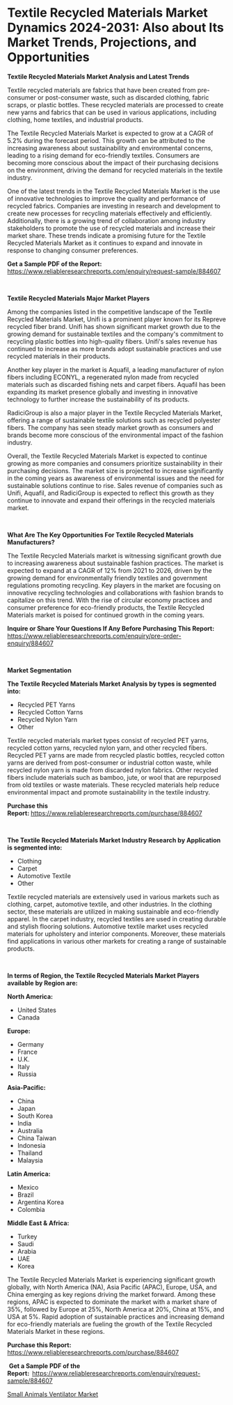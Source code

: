<p><h1>Textile Recycled Materials Market Dynamics 2024-2031: Also about Its Market Trends, Projections, and Opportunities</h1></p><p><strong>Textile Recycled Materials Market Analysis and Latest Trends</strong></p>
<p><p>Textile recycled materials are fabrics that have been created from pre-consumer or post-consumer waste, such as discarded clothing, fabric scraps, or plastic bottles. These recycled materials are processed to create new yarns and fabrics that can be used in various applications, including clothing, home textiles, and industrial products.</p><p>The Textile Recycled Materials Market is expected to grow at a CAGR of 5.2% during the forecast period. This growth can be attributed to the increasing awareness about sustainability and environmental concerns, leading to a rising demand for eco-friendly textiles. Consumers are becoming more conscious about the impact of their purchasing decisions on the environment, driving the demand for recycled materials in the textile industry.</p><p>One of the latest trends in the Textile Recycled Materials Market is the use of innovative technologies to improve the quality and performance of recycled fabrics. Companies are investing in research and development to create new processes for recycling materials effectively and efficiently. Additionally, there is a growing trend of collaboration among industry stakeholders to promote the use of recycled materials and increase their market share. These trends indicate a promising future for the Textile Recycled Materials Market as it continues to expand and innovate in response to changing consumer preferences.</p></p>
<p><strong>Get a Sample PDF of the Report:&nbsp;</strong> <a href="https://www.reliableresearchreports.com/enquiry/request-sample/884607">https://www.reliableresearchreports.com/enquiry/request-sample/884607</a></p>
<p>&nbsp;</p>
<p><strong>Textile Recycled Materials Major Market Players</strong></p>
<p><p>Among the companies listed in the competitive landscape of the Textile Recycled Materials Market, Unifi is a prominent player known for its Repreve recycled fiber brand. Unifi has shown significant market growth due to the growing demand for sustainable textiles and the company's commitment to recycling plastic bottles into high-quality fibers. Unifi's sales revenue has continued to increase as more brands adopt sustainable practices and use recycled materials in their products.</p><p>Another key player in the market is Aquafil, a leading manufacturer of nylon fibers including ECONYL, a regenerated nylon made from recycled materials such as discarded fishing nets and carpet fibers. Aquafil has been expanding its market presence globally and investing in innovative technology to further increase the sustainability of its products.</p><p>RadiciGroup is also a major player in the Textile Recycled Materials Market, offering a range of sustainable textile solutions such as recycled polyester fibers. The company has seen steady market growth as consumers and brands become more conscious of the environmental impact of the fashion industry.</p><p>Overall, the Textile Recycled Materials Market is expected to continue growing as more companies and consumers prioritize sustainability in their purchasing decisions. The market size is projected to increase significantly in the coming years as awareness of environmental issues and the need for sustainable solutions continue to rise. Sales revenue of companies such as Unifi, Aquafil, and RadiciGroup is expected to reflect this growth as they continue to innovate and expand their offerings in the recycled materials market.</p></p>
<p>&nbsp;</p>
<p><strong>What Are The Key Opportunities For Textile Recycled Materials Manufacturers?</strong></p>
<p><p>The Textile Recycled Materials market is witnessing significant growth due to increasing awareness about sustainable fashion practices. The market is expected to expand at a CAGR of 12% from 2021 to 2026, driven by the growing demand for environmentally friendly textiles and government regulations promoting recycling. Key players in the market are focusing on innovative recycling technologies and collaborations with fashion brands to capitalize on this trend. With the rise of circular economy practices and consumer preference for eco-friendly products, the Textile Recycled Materials market is poised for continued growth in the coming years.</p></p>
<p><strong>Inquire or Share Your Questions If Any Before Purchasing This Report:</strong> <a href="https://www.reliableresearchreports.com/enquiry/pre-order-enquiry/884607">https://www.reliableresearchreports.com/enquiry/pre-order-enquiry/884607</a></p>
<p>&nbsp;</p>
<p><strong>Market Segmentation</strong></p>
<p><strong>The Textile Recycled Materials Market Analysis by types is segmented into:</strong></p>
<p><ul><li>Recycled PET Yarns</li><li>Recycled Cotton Yarns</li><li>Recycled Nylon Yarn</li><li>Other</li></ul></p>
<p><p>Textile recycled materials market types consist of recycled PET yarns, recycled cotton yarns, recycled nylon yarn, and other recycled fibers. Recycled PET yarns are made from recycled plastic bottles, recycled cotton yarns are derived from post-consumer or industrial cotton waste, while recycled nylon yarn is made from discarded nylon fabrics. Other recycled fibers include materials such as bamboo, jute, or wool that are repurposed from old textiles or waste materials. These recycled materials help reduce environmental impact and promote sustainability in the textile industry.</p></p>
<p><strong>Purchase this Report:&nbsp;</strong><a href="https://www.reliableresearchreports.com/purchase/884607">https://www.reliableresearchreports.com/purchase/884607</a></p>
<p>&nbsp;</p>
<p><strong>The Textile Recycled Materials Market Industry Research by Application is segmented into:</strong></p>
<p><ul><li>Clothing</li><li>Carpet</li><li>Automotive Textile</li><li>Other</li></ul></p>
<p><p>Textile recycled materials are extensively used in various markets such as clothing, carpet, automotive textile, and other industries. In the clothing sector, these materials are utilized in making sustainable and eco-friendly apparel. In the carpet industry, recycled textiles are used in creating durable and stylish flooring solutions. Automotive textile market uses recycled materials for upholstery and interior components. Moreover, these materials find applications in various other markets for creating a range of sustainable products.</p></p>
<p>&nbsp;</p>
<p><strong>In terms of Region, the Textile Recycled Materials Market Players available by Region are:</strong></p>
<p>
    <p> <strong> North America: </strong>
        <ul>
            <li>United States</li>
            <li>Canada</li>
        </ul>
        </p> 
    <p> <strong> Europe: </strong>
        <ul>
            <li>Germany</li>
            <li>France</li>
            <li>U.K.</li>
            <li>Italy</li>
            <li>Russia</li>
        </ul>
        </p> 
    <p> <strong> Asia-Pacific: </strong>
        <ul>
            <li>China</li>
            <li>Japan</li>
            <li>South Korea</li>
            <li>India</li>
            <li>Australia</li>
            <li>China Taiwan</li>
            <li>Indonesia</li>
            <li>Thailand</li>
            <li>Malaysia</li>
        </ul>
        </p> 
    <p> <strong> Latin America: </strong>
        <ul>
            <li>Mexico</li>
            <li>Brazil</li>
            <li>Argentina Korea</li>
            <li>Colombia</li>
        </ul>
        </p> 
    <p> <strong> Middle East & Africa: </strong>
        <ul>
            <li>Turkey</li>
            <li>Saudi</li>
            <li>Arabia</li>
            <li>UAE</li>
            <li>Korea</li>
        </ul>
    </p>
    </p>
<p><p>The Textile Recycled Materials Market is experiencing significant growth globally, with North America (NA), Asia Pacific (APAC), Europe, USA, and China emerging as key regions driving the market forward. Among these regions, APAC is expected to dominate the market with a market share of 35%, followed by Europe at 25%, North America at 20%, China at 15%, and USA at 5%. Rapid adoption of sustainable practices and increasing demand for eco-friendly materials are fueling the growth of the Textile Recycled Materials Market in these regions.</p></p>
<p><strong>Purchase this Report: </strong><a href="https://www.reliableresearchreports.com/purchase/884607">https://www.reliableresearchreports.com/purchase/884607</a></p>
<p>&nbsp;<strong>Get a Sample PDF of the Report:&nbsp;&nbsp;</strong><a href="https://www.reliableresearchreports.com/enquiry/request-sample/884607">https://www.reliableresearchreports.com/enquiry/request-sample/884607</a></p>
<p><strong></strong></p>
<p><p><a href="https://carnation-joke-41f.notion.site/Small-Animals-Ventilator-Market-Research-Report-Provides-Critical-Insights-that-can-help-Shape-Busin-1a12762f7de541b1bb5168bbc4b3fdae">Small Animals Ventilator Market</a></p></p>